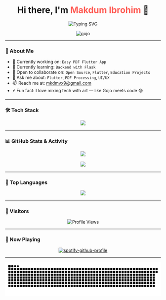 <!-- README.md GitHub Profile -->

<h1 align="center">Hi there, I'm <span style="color:#ff5e57;">Makdum Ibrohim</span> 👋</h1>

<p align="center">
  <img src="https://readme-typing-svg.herokuapp.com?font=Fira+Code&duration=3000&pause=1000&color=00BFFF&center=true&vCenter=true&width=435&lines=Flutter+Developer;Python+Enthusiast;Lifelong+Learner;Loves+Creative+Tech+%2B+Art" alt="Typing SVG" />
</p>

<p align="center">
  <img src="https://raw.githubusercontent.com/mkdm54/mkdm54/main/assets/gojo.gif" alt="gojo" width="300" />
</p>

---

### 🚀 About Me
- 🔭 Currently working on: `Easy PDF Flutter App`
- 🌱 Currently learning: `Backend with Flask`
- 👯 Open to collaborate on: `Open Source`, `Flutter`, `Education Projects`
- 💬 Ask me about: `Flutter`, `PDF Processing`, `UI/UX`
- 📫 Reach me at: [mkdmvx9@gmail.com](mailto:mkdmvx9@gmail.com)  
- ⚡ Fun fact: I love mixing tech with art — like Gojo meets code 😎

---

### 🛠️ Tech Stack
<p align="center">
  <img src="https://skillicons.dev/icons?i=flutter,dart,python,html,css,js,git,github,vscode" />
</p>

---

### 📊 GitHub Stats & Activity
<p align="center">
  <img src="https://github-readme-stats.vercel.app/api?username=dum-archlich&show_icons=true&theme=github_dark&hide_title=true" height="150"/>
</p>

<p align="center">
  <img src="https://github-readme-activity-graph.vercel.app/graph?username=dum-archlich&theme=github-compact" />
</p>

---

### 🌟 Top Languages
<p align="center">
  <img src="https://github-readme-stats.vercel.app/api/top-langs/?username=dum-archlich&layout=compact&theme=github_dark" />
</p>

---

### 📌 Visitors
<p align="center">
  <img src="https://komarev.com/ghpvc/?username=mkdm54&style=for-the-badge&color=0e75b6" alt="Profile Views" />
</p>

---

### 🎵 Now Playing
<p align="center">
  <a href="https://github.com/kittinan/spotify-github-profile">
    <img src="https://spotify-github-profile.kittinanx.com/api/view?uid=31xmneitprzk52zpfmyd6nawt27e&cover_image=true&theme=default&show_offline=false&background_color=121212&interchange=false" alt="spotify-github-profile" />
  </a>
</p>

---

<p align="center">
  <img src="https://github.com/dum-archlich/dum-archlich/blob/output/github-snake-dark.svg" alt="snake gif" />
</p>
